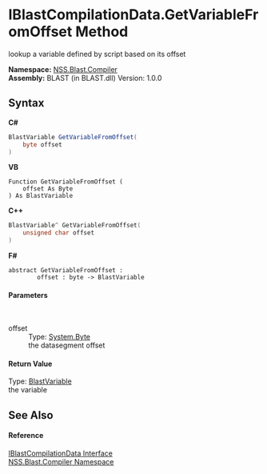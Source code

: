# IBlastCompilationData.GetVariableFromOffset Method 
 

lookup a variable defined by script based on its offset

**Namespace:**&nbsp;<a href="26a25caa-f50b-92ad-f15c-dbb9db1493ae">NSS.Blast.Compiler</a><br />**Assembly:**&nbsp;BLAST (in BLAST.dll) Version: 1.0.0

## Syntax

**C#**<br />
``` C#
BlastVariable GetVariableFromOffset(
	byte offset
)
```

**VB**<br />
``` VB
Function GetVariableFromOffset ( 
	offset As Byte
) As BlastVariable
```

**C++**<br />
``` C++
BlastVariable^ GetVariableFromOffset(
	unsigned char offset
)
```

**F#**<br />
``` F#
abstract GetVariableFromOffset : 
        offset : byte -> BlastVariable 

```


#### Parameters
&nbsp;<dl><dt>offset</dt><dd>Type: <a href="https://docs.microsoft.com/dotnet/api/system.byte" target="_blank" rel="noopener noreferrer">System.Byte</a><br />the datasegment offset</dd></dl>

#### Return Value
Type: <a href="f06b3ca6-6fc7-2463-b0e0-c8541bfc9d8d">BlastVariable</a><br />the variable

## See Also


#### Reference
<a href="d2afd70e-15cd-df6e-c1b9-6e1d3e9552bd">IBlastCompilationData Interface</a><br /><a href="26a25caa-f50b-92ad-f15c-dbb9db1493ae">NSS.Blast.Compiler Namespace</a><br />